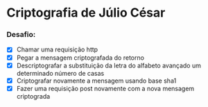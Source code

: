 # Criptografia de Júlio César

### Desafio:

- [x] Chamar uma requisição http
- [x] Pegar a mensagem criptografada do retorno
- [x] Descriptografar a substituição da letra do alfabeto avançado um determinado número de casas
- [x] Criptografar novamente a mensagem usando base sha1
- [x] Fazer uma requisição post novamente com a nova mensagem criptograda
